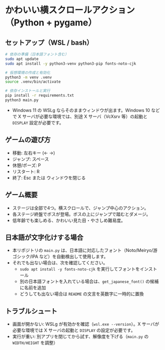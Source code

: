 # かわいい横スクロールアクション（Python + pygame）

## セットアップ（WSL / bash）
```bash
# 依存の準備（日本語フォント含む）
sudo apt update
sudo apt install -y python3-venv python3-pip fonts-noto-cjk

# 仮想環境の作成と有効化
python3 -m venv .venv
source .venv/bin/activate

# 依存インストールと実行
pip install -r requirements.txt
python3 main.py
```

- Windows 11 の WSLg ならそのままウィンドウが出ます。Windows 10 などで X サーバが必要な環境では、別途 X サーバ（VcXsrv 等）の起動と `DISPLAY` 設定が必要です。

## ゲームの遊び方
- 移動: 左右キー (← →)
- ジャンプ: スペース
- 休憩/ポーズ: P
- リスタート: R
- 終了: Esc または ウィンドウを閉じる

## ゲーム概要
- ステージは全部で4つ。横スクロールで、ジャンプ中心のアクション。
- 各ステージ終盤でボスが登場。ボスの上にジャンプで踏むとダメージ。
- 低年齢でも楽しめる、かわいい見た目・やさしめ難易度。

## 日本語が文字化けする場合
- 本リポジトリの `main.py` は、日本語に対応したフォント（Noto/Meiryo/游ゴシック/IPA など）を自動検出して使用します。
- それでも出ない場合は、次を確認してください。
  - `sudo apt install -y fonts-noto-cjk` を実行してフォントをインストール
  - 別の日本語フォントを入れている場合は、`get_japanese_font()` の候補に名前を追加
  - どうしても出ない場合は `README` の文言を英数字に一時的に置換

## トラブルシュート
- 画面が開かない: WSLg が有効かを確認（`wsl.exe --version`）。X サーバが必要な環境では X サーバの起動と `DISPLAY` の設定が必要です。
- 実行が重い: 別アプリを閉じてから試す、解像度を下げる（`main.py` の `WIDTH/HEIGHT` を調整）
